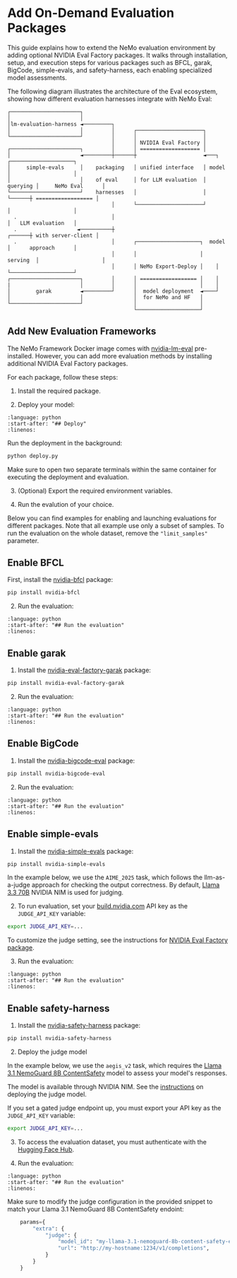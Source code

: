 # Add On-Demand Evaluation Packages

This guide explains how to extend the NeMo evaluation environment by adding optional NVIDIA Eval Factory packages. It walks through installation, setup, and execution steps for various packages such as BFCL, garak, BigCode, simple-evals, and safety-harness, each enabling specialized model assessments.

The following diagram illustrates the architecture of the Eval ecosystem, showing how different evaluation harnesses integrate with NeMo Eval:

```
┌──────────────────────┐
│                      │
│lm-evaluation-harness ◄─────────┐
│                      │         │      ┌─────────────────────┐
└──────────────────────┘         │      │                     │
                                 │      │ NVIDIA Eval Factory │
┌──────────────────────┐         │      │ =================== │
│                      ◄─────────┼──────┼                     ◄───┐      ┌────────────────────┐
│     simple-evals     │    packaging   │ unified interface   │ model    │                    │
│                      │    of eval     │ for LLM evaluation  │ querying │     NeMo Eval      │
└──────────────────────┘    harnesses   │                     │   └──────┼ ================== │
                                 │      └─────────────────────┘          │                    │
  .                              │                                       │   LLM evaluation   │
  .                   ◄──────────┼                                ┌──────┼ with server-client │
  .                              │      ┌────────────────────┐  model    │      approach      │
                                 │      │                    │  serving  │                    │
                                 │      │ NeMo Export-Deploy │    │      └────────────────────┘
┌──────────────────────┐         │      │ ================== │    │
|                      │         │      │                    │    │
│        garak         ◄─────────┘      │  model deployment  ◄────┘
│                      │                │  for NeMo and HF   │
└──────────────────────┘                │                    │
                                        └────────────────────┘
```

## Add New Evaluation Frameworks
The NeMo Framework Docker image comes with [nvidia-lm-eval](https://pypi.org/project/nvidia-lm-eval/) pre-installed.
However, you can add more evaluation methods by installing additional NVIDIA Eval Factory packages.

For each package, follow these steps:

1. Install the required package.

2. Deploy your model:

```{literalinclude} ../scripts/snippets/deploy.py
:language: python
:start-after: "## Deploy"
:linenos:
```

Run the deployment in the background:

```bash
python deploy.py
```

Make sure to open two separate terminals within the same container for executing the deployment and evaluation.

3. (Optional) Export the required environment variables. 

4. Run the evalution of your choice.

Below you can find examples for enabling and launching evaluations for different packages.
Note that all example use only a subset of samples.
To run the evaluation on the whole dataset, remove the `"limit_samples"` parameter.

## Enable BFCL

First, install the [nvidia-bfcl](https://pypi.org/project/nvidia-bfcl/) package:

```bash
pip install nvidia-bfcl
```

2. Run the evaluation:

```{literalinclude} ../scripts/snippets/bfcl.py
:language: python
:start-after: "## Run the evaluation"
:linenos:
```

## Enable garak

1. Install the [nvidia-eval-factory-garak](https://pypi.org/project/nvidia-eval-factory-garak/) package:

```bash
pip install nvidia-eval-factory-garak
```

2. Run the evaluation:

```{literalinclude} ../scripts/snippets/garak.py
:language: python
:start-after: "## Run the evaluation"
:linenos:
```

## Enable BigCode

1. Install the [nvidia-bigcode-eval](https://pypi.org/project/nvidia-bigcode-eval/) package:

```bash
pip install nvidia-bigcode-eval
```

2. Run the evaluation:

```{literalinclude} ../scripts/snippets/bigcode.py
:language: python
:start-after: "## Run the evaluation"
:linenos:
```

## Enable simple-evals

1. Install the [nvidia-simple-evals](https://pypi.org/project/nvidia-simple-evals/) package:

```bash
pip install nvidia-simple-evals
```

In the example below, we use the `AIME_2025` task, which follows the llm-as-a-judge approach for checking the output correctness.
By default, [Llama 3.3 70B](https://build.nvidia.com/meta/llama-3_3-70b-instruct) NVIDIA NIM is used for judging.

2. To run evaluation, set your [build.nvidia.com](https://build.nvidia.com/) API key as the `JUDGE_API_KEY` variable:

```bash
export JUDGE_API_KEY=...
```
To customize the judge setting, see the instructions for [NVIDIA Eval Factory package](https://pypi.org/project/nvidia-simple-evals/). 


3. Run the evaluation:

```{literalinclude} ../scripts/snippets/simple_evals.py
:language: python
:start-after: "## Run the evaluation"
:linenos:
```

## Enable safety-harness

1. Install the [nvidia-safety-harness](https://pypi.org/project/nvidia-safety-harness/) package:

```bash
pip install nvidia-safety-harness
```

2. Deploy the judge model

In the example below, we use the `aegis_v2` task, which requires the [Llama 3.1 NemoGuard 8B ContentSafety](https://docs.nvidia.com/nim/llama-3-1-nemoguard-8b-contentsafety/latest/getting-started.html) model to assess your model's responses.

The model is available through NVIDIA NIM.
See the [instructions](https://docs.nvidia.com/nim/llama-3-1-nemoguard-8b-contentsafety/latest/getting-started.html) on deploying the judge model.

If you set a gated judge endpoint up, you must export your API key as the `JUDGE_API_KEY` variable:

```bash
export JUDGE_API_KEY=...
```
3. To access the evaluation dataset, you must authenticate with the [Hugging Face Hub](https://huggingface.co/docs/huggingface_hub/quick-start#authentication).

4. Run the evaluation:

```{literalinclude} ../scripts/snippets/safety.py
:language: python
:start-after: "## Run the evaluation"
:linenos:
```

Make sure to modify the judge configuration in the provided snippet to match your Llama 3.1 NemoGuard 8B ContentSafety endoint:

```python
    params={
        "extra": {
            "judge": {
                "model_id": "my-llama-3.1-nemoguard-8b-content-safety-endpoint",
                "url": "http://my-hostname:1234/v1/completions",
            }
        }
    }
```